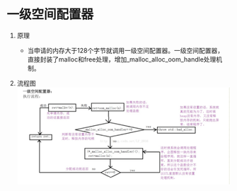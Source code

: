 # 一级空间配置器
  1. 原理
     * 当申请的内存大于128个字节就调用一级空间配置器。一级空间配置器，直接封装了malloc和free处理，增加_malloc_alloc_oom_handle处理机制。
     
  2. 流程图
     ![red_black_2](https://github.com/KleinParadise/CppSTLStudyRecord/blob/master/image/m_onealloc.png)
  
  
